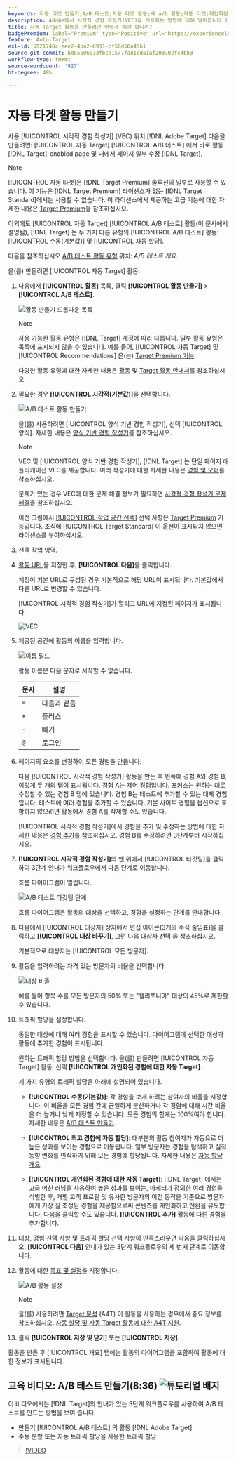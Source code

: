```yaml
---
keywords: 자동 타겟 만들기;A/B 테스트;자동 타겟 활동;새 a/b 활동;자동 타겟;개인화된 경험에 대한 자동 타겟;개인화된;최적화
description: Adobe에서 시각적 경험 작성기(VEC)를 사용하는 방법에 대해 알아봅니다 [!DNL Target] 에서 직접 자동 Target A/B 테스트 활동을 만들려면 [!DNL Target]-enabled 페이지.
title: 자동 Target 활동을 만들려면 어떻게 해야 합니까?
badgePremium: label="Premium" type="Positive" url="https://experienceleague.adobe.com/docs/target/using/introduction/intro.html?lang=en#premium newtab=true" tooltip="See what's included in Target Premium."
feature: Auto-Target
exl-id: 5521740c-eee2-4ba2-8931-cf56d56a4561
source-git-commit: bde5506033fbca1577fad1cda1af203702fc4bb3
workflow-type: tm+mt
source-wordcount: '927'
ht-degree: 48%

---
```


# 자동 타겟 활동 만들기

사용 [!UICONTROL 시각적 경험 작성기] (VEC) 위치 [!DNL Adobe Target] 다음을 만들려면: [!UICONTROL 자동 Target] [!UICONTROL A/B 테스트] 에서 바로 활동 [!DNL Target]-enabled page 및 내에서 페이지 일부 수정 [!DNL Target].

>[!NOTE]
>
>[!UICONTROL 자동 타겟]은 [!DNL Target Premium] 솔루션의 일부로 사용할 수 있습니다. 이 기능은 [!DNL Target Premium] 라이센스가 없는 [!DNL Target Standard]에서는 사용할 수 없습니다. 이 라이센스에서 제공하는 고급 기능에 대한 자세한 내용은 [Target Premium](/help/main/c-intro/intro.md)을 참조하십시오.
>
>이외에도 [!UICONTROL 자동 Target] [!UICONTROL A/B 테스트] 활동(이 문서에서 설명됨), [!DNL Target] 는 두 가지 다른 유형의 [!UICONTROL A/B 테스트] 활동: [!UICONTROL 수동(기본값)] 및 [!UICONTROL 자동 할당].
>
>다음을 참조하십시오 [A/B 테스트 활동 유형](/help/main/c-activities/t-test-ab/test-ab.md#types) 위치: *A/B 테스트 개요*.

을(를) 만들려면 [!UICONTROL 자동 Target] 활동:

1. 다음에서 **[!UICONTROL 활동]** 목록, 클릭 **[!UICONTROL 활동 만들기]** > **[!UICONTROL A/B 테스트]**.

   ![활동 만들기 드롭다운 목록](/help/main/c-activities/t-test-ab/t-test-create-ab/assets/ab_select-new.png)

   >[!NOTE]
   >
   >사용 가능한 활동 유형은 [!DNL Target] 계정에 따라 다릅니다. 일부 활동 유형은 목록에 표시되지 않을 수 있습니다. 예를 들어, [!UICONTROL 자동 Target] 및 [!UICONTROL Recommendations] 은(는) [Target Premium 기능](/help/main/c-intro/intro.md#premium).
   >
   >다양한 활동 유형에 대한 자세한 내용은 [활동](/help/main/c-activities/activities.md) 및 [Target 활동 안내서](/help/main/c-activities/target-activities-guide.md)를 참조하십시오.

1. 필요한 경우 **[!UICONTROL 시각적(기본값)]**&#x200B;을 선택합니다.

   ![A/B 테스트 활동 만들기](/help/main/c-activities/t-test-ab/t-test-create-ab/assets/create-ab.png)

   을(를) 사용하려면 [!UICONTROL 양식 기반 경험 작성기], 선택 [!UICONTROL 양식]. 자세한 내용은 [양식 기반 경험 작성기](/help/main/c-experiences/form-experience-composer.md)를 참조하십시오.

   >[!NOTE]
   >
   >VEC 및 [!UICONTROL 양식 기반 경험 작성기], [!DNL Target] 는 단일 페이지 애플리케이션 VEC를 제공합니다. 여러 작성기에 대한 자세한 내용은 [경험 및 오퍼](/help/main/c-experiences/experiences.md)를 참조하십시오.
   >
   >문제가 있는 경우 VEC에 대한 문제 해결 정보가 필요하면 [시각적 경험 작성기 문제 해결](/help/main/c-experiences/c-visual-experience-composer/r-troubleshoot-composer/troubleshoot-composer.md)을 참조하십시오.
   >
   >이전 그림에서 [[!UICONTROL 작업 공간 선택]](/help/main/administrating-target/c-user-management/property-channel/property-channel.md) 선택 사항은 [Target Premium](/help/main/c-intro/intro.md) 기능입니다. 조직에 [!UICONTROL Target Standard] 이 옵션이 표시되지 않으면 라이센스를 부여하십시오.

1. 선택 [작업 영역](/help/main/administrating-target/c-user-management/property-channel/property-channel.md).

1. [활동 URL](/help/main/c-activities/t-test-ab/t-test-create-ab/ab-activity-url.md)을 지정한 후, **[!UICONTROL 다음]**&#x200B;을 클릭합니다.

   계정이 기본 URL로 구성된 경우 기본적으로 해당 URL이 표시됩니다. 기본값에서 다른 URL로 변경할 수 있습니다.

   [!UICONTROL 시각적 경험 작성기]가 열리고 URL에 지정된 페이지가 표시됩니다.

   ![VEC](/help/main/c-activities/t-test-ab/t-test-create-ab/assets/vec-new.png)

1. 제공된 공간에 활동의 이름을 입력합니다.

   ![이름 필드](/help/main/c-activities/t-test-ab/t-test-create-ab/assets/ab_newname-new.png)

   활동 이름은 다음 문자로 시작할 수 없습니다.

   | 문자 | 설명 |
   |--- |--- |
   | `=` | 다음과 같음 |
   | `+` | 플러스 |
   | `-` | 빼기 |
   | `@` | 로그인 |

1. 페이지의 요소를 변경하여 모든 경험을 만듭니다.

   다음 [!UICONTROL 시각적 경험 작성기] 활동을 만든 후 왼쪽에 경험 A와 경험 B, 이렇게 두 개의 탭이 표시됩니다. 경험 A는 제어 경험입니다. 포커스는 원하는 대로 수정할 수 있는 경험 B 탭에 있습니다. 경험 B는 테스트에 추가할 수 있는 대체 경험입니다. 테스트에 여러 경험을 추가할 수 있습니다. 기본 사이트 경험을 옵션으로 포함하지 않으려면 활동에서 경험 A를 삭제할 수도 있습니다.

   [!UICONTROL 시각적 경험 작성기]에서 경험을 추가 및 수정하는 방법에 대한 자세한 내용은 [경험 추가](/help/main/c-activities/t-test-ab/t-test-create-ab/ab-add-experience.md)를 참조하십시오. 경험 B를 수정하려면 3단계부터 시작하십시오.

1. **[!UICONTROL 시각적 경험 작성기]**&#x200B;의 맨 위에서 [!UICONTROL 타깃팅]을 클릭하여 3단계 안내가 워크플로우에서 다음 단계로 이동합니다.

   흐름 다이어그램이 열립니다.

   ![A/B 테스트 타깃팅 단계](/help/main/c-activities/t-test-ab/t-test-create-ab/assets/ab_flow-new.png)

   흐름 다이어그램은 활동의 대상을 선택하고, 경험을 설정하는 단계를 안내합니다.

1. 다음에서 [!UICONTROL 대상자] 상자에서 편집 아이콘(3개의 수직 줄임표)을 클릭하고 **[!UICONTROL 대상 바꾸기]**, 그런 다음 [대상자 선택](/help/main/c-activities/t-test-ab/t-test-create-ab/ab-audience.md) 을 참조하십시오.

   기본적으로 대상자는 [!UICONTROL 모든 방문자].

1. 활동을 입력하려는 자격 있는 방문자의 비율을 선택합니다.

   ![대상 비율](/help/main/c-activities/t-test-ab/t-test-create-ab/assets/audperc-new.png)

   예를 들어 항목 수를 모든 방문자의 50% 또는 &quot;캘리포니아&quot; 대상의 45%로 제한할 수 있습니다.

1. 트래픽 할당을 설정합니다.

   동일한 대상에 대해 여러 경험을 표시할 수 있습니다. 다이어그램에 선택한 대상과 활동에 추가한 경험이 표시됩니다. 

   원하는 트래픽 할당 방법을 선택합니다. 을(를) 만들려면 [!UICONTROL 자동 Target] 활동, 선택 **[!UICONTROL 개인화된 경험에 대한 자동 Target]**.

   세 가지 유형의 트래픽 할당은 아래에 설명되어 있습니다.

   * **[!UICONTROL 수동(기본값)]**: 각 경험을 보게 하려는 참여자의 비율을 지정합니다. 이 비율을 모든 경험 간에 균일하게 분산하거나 각 경험에 대해 시간 비율을 더 높거나 낮게 지정할 수 있습니다. 모든 경험의 합계는 100%여야 합니다. 자세한 내용은 [A/B 테스트 만들기](/help/main/c-activities/t-test-ab/t-test-create-ab/test-create-ab.md).

   * **[!UICONTROL 최고 경험에 자동 할당]**: 대부분의 활동 참여자가 자동으로 더 높은 성과를 보이는 경험으로 이동됩니다. 일부 방문자는 경험을 탐색하고 실적 동향 변화를 인식하기 위해 모든 경험에 할당됩니다. 자세한 내용은 [자동 할당 개요](/help/main/c-activities/automated-traffic-allocation/automated-traffic-allocation.md).

   * **[!UICONTROL 개인화된 경험에 대한 자동 Target]**: [!DNL Target] 에서는 고급 머신 러닝을 사용하여 높은 성과를 보이는, 마케터가 정의한 여러 경험을 식별한 후, 개별 고객 프로필 및 유사한 방문자의 이전 동작을 기준으로 방문자에게 가장 잘 조정된 경험을 제공함으로써 콘텐츠를 개인화하고 전환을 유도합니다.
   다음을 클릭할 수도 있습니다. **[!UICONTROL 추가]** 활동에 다른 경험을 추가합니다.

1. 대상, 경험 선택 사항 및 트래픽 할당 선택 사항이 만족스러우면 다음을 클릭하십시오. **[!UICONTROL 다음]** 안내가 있는 3단계 워크플로우의 세 번째 단계로 이동합니다.

1. 활동에 대한 [목표 및 설정](/help/main/c-activities/t-test-ab/t-test-create-ab/ab-goals-and-settings.md)을 지정합니다.

   ![A/B 활동 설정](/help/main/c-activities/t-test-ab/t-test-create-ab/assets/ab_settings-new.png)

   >[!NOTE]
   >
   >을(를) 사용하려면 [Target 분석](/help/main/c-integrating-target-with-mac/a4t/a4t.md) (A4T) 이 활동을 사용하는 경우에서 중요 정보를 참조하십시오. [자동 할당 및 자동 Target 활동에 대한 A4T 지원](/help/main/c-integrating-target-with-mac/a4t/a4t-at-aa.md).

1. 클릭 **[!UICONTROL 저장 및 닫기]** 또는 **[!UICONTROL 저장]**.

활동을 만든 후 [!UICONTROL 개요] 탭에는 활동의 다이어그램을 포함하여 활동에 대한 정보가 표시됩니다.

## 교육 비디오: A/B 테스트 만들기(8:36) ![튜토리얼 배지](/help/main/assets/tutorial.png)

이 비디오에서는 [!DNL Target]의 안내가 있는 3단계 워크플로우를 사용하여 A/B 테스트를 만드는 방법을 보여 줍니다.

* 만들기 [!UICONTROL A/B 테스트] 의 활동 [!DNL Adobe Target]
* 수동 분할 또는 자동 트래픽 할당을 사용한 트래픽 할당

>[!VIDEO](https://video.tv.adobe.com/v/17391)
